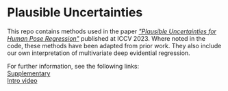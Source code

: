# Plausible Uncertainties
This repo contains methods used in the paper *["Plausible Uncertainties for Human Pose Regression"](https://openaccess.thecvf.com/content/ICCV2023/papers/Bramlage_Plausible_Uncertainties_for_Human_Pose_Regression_ICCV_2023_paper.pdf)* published at ICCV 2023. Where noted in the code, these methods have been adapted from prior work. They also include our own interpretation of multivariate deep evidential regression.

For further information, see the following links: <br>
[Supplementary](https://openaccess.thecvf.com/content/ICCV2023/supplemental/Bramlage_Plausible_Uncertainties_for_ICCV_2023_supplemental.pdf) <br>
[Intro video](https://youtu.be/mMEeU1Zm3iY)


